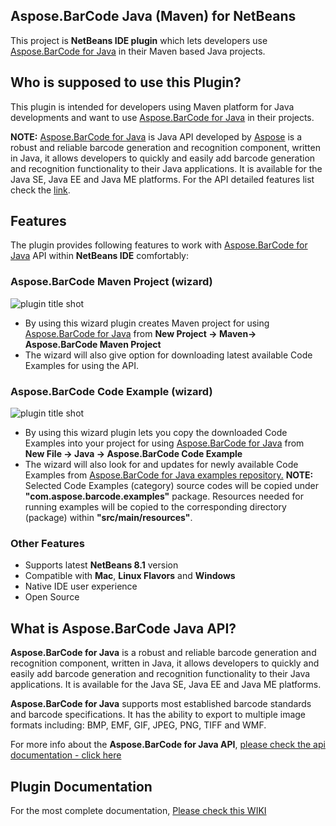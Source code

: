 ﻿Aspose.BarCode Java (Maven) for NetBeans
-------------------------------------
This project is **NetBeans IDE plugin**  which lets developers use [Aspose.BarCode for Java](https://products.aspose.com/barcode/java) in their Maven based Java projects. 

## Who is supposed to use this **Plugin?**

This plugin is intended for developers using Maven platform for Java developments and want to use [Aspose.BarCode for Java](https://products.aspose.com/barcode/java) in their projects.

**NOTE:** [Aspose.BarCode for Java](https://products.aspose.com/barcode/java) is Java API developed by [Aspose](http://aspose.com) is a robust and reliable barcode generation and recognition component, written in Java, it allows developers to quickly and easily add barcode generation and recognition functionality to their Java applications. It is available for the Java SE, Java EE and Java ME platforms. For the API detailed features list check the [link](https://products.aspose.com/barcode/java).

## **Features**

The plugin provides following features to work with [Aspose.BarCode for Java](https://products.aspose.com/barcode/java) API within **NetBeans IDE** comfortably:

### Aspose.BarCode Maven Project (wizard)
![plugin title shot](http://i.imgur.com/J2Rljbu.png)
*   By using this wizard plugin creates Maven project for using [Aspose.BarCode for Java](https://products.aspose.com/barcode/java) from **New Project -> Maven-> Aspose.BarCode Maven Project**
*   The wizard will also give option for downloading latest available Code Examples for using the API.

### Aspose.BarCode Code Example (wizard)
![plugin title shot](http://i.imgur.com/tnW1U6Y.png)
*   By using this wizard plugin lets you copy the downloaded Code Examples into your project for using [Aspose.BarCode for Java](https://products.aspose.com/barcode/java) from **New File -> Java -> Aspose.BarCode Code Example**
*   The wizard will also look for and updates for newly available Code Examples from [Aspose.BarCode for Java examples repository.](https://github.com/aspose-barcode/Aspose.BarCode-for-Java/tree/master/Examples)
     **NOTE:** Selected Code Examples (category) source codes will be copied under **"com.aspose.barcode.examples"** package. Resources needed for running examples will be copied to the corresponding directory (package) within **"src/main/resources"**.	    

### Other Features

*   Supports latest **NetBeans 8.1** version
*   Compatible with **Mac**, **Linux Flavors** and **Windows**
*   Native IDE user experience
*   Open Source

## What is Aspose.BarCode Java API?

**Aspose.BarCode for Java** is a robust and reliable barcode generation and recognition component, written in Java, it allows developers to quickly and easily add barcode generation and recognition functionality to their Java applications. It is available for the Java SE, Java EE and Java ME platforms.

**Aspose.BarCode for Java** supports most established barcode standards and barcode specifications. It has the ability to export to multiple image formats including: BMP, EMF, GIF, JPEG, PNG, TIFF and WMF.

For more info about the **Aspose.BarCode for Java API**, [please check the api documentation - click here](https://docs.aspose.com/display/barcodejava/Home)

## Plugin Documentation

For the most complete documentation,  [Please check this WIKI](https://docs.aspose.com/display/barcodejava/Aspose.BarCode+Java+for+NetBeans+-+Maven)